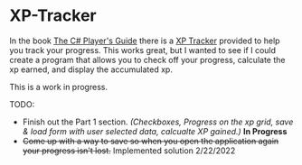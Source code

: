 # XP-Tracker

In the book [The C# Player's Guide](URL 'https://csharpplayersguide.com/') there is a [XP Tracker](URL 'https://csharpplayersguide.com/assets/content/downloadables/XPTracker.pdf') provided to help you track your progress. This works great, but I wanted to see if I could create a program that allows you to check off your progress, calculate the xp earned, and display the accumulated xp.

This is a work in progress.

TODO:
- Finish out the Part 1 section. _(Checkboxes, Progress on the xp grid, save & load form with user selected data, calcualte XP gained.)_ **In Progress**
- ~~Come up with a way to save so when you open the application again your progress isn't lost.~~ Implemented solution 2/22/2022
